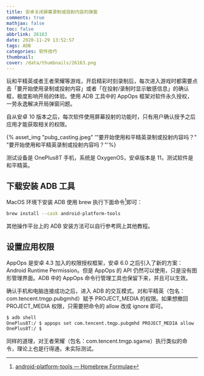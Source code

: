 ```yaml
---
title: 安卓关闭屏幕录制或投射内容的弹窗
comments: true
mathjax: false
toc: false
abbrlink: 26163
date: 2020-11-29 13:52:57
tags: ADB
categories: 软件技巧
thumbnail:
cover: /data/thumbnails/26163.png
---
```


玩和平精英或者王者荣耀等游戏，开启精彩时刻录制后，每次进入游戏时都需要点击「要开始使用录制或投射内容」或者「在投射/录制时显示敏感信息」的确认框，极度影响开局的体验。使用 ADB 工具中的 AppOps 框架对软件永久授权，一劳永逸解决开局弹窗问题。

<!--more-->

自从安卓 10 版本之后，每次软件使用屏幕投射的功能时，只有用户确认授予之后应用才能获取相关的权限。

{% asset_img "pubg_casting.jpeg" '"要开始使用和平精英录制或投射内容吗？" "要开始使用和平精英录制或投射内容吗？"'%}

测试设备是 OnePlus8T 手机，系统是 OxygenOS，安卓版本是 11，测试软件是和平精英。


## 下载安装 ADB 工具

MacOS 环境下安装 ADB 使用 brew 执行下面命令[^1]即可：

```sh
brew install --cask android-platform-tools
```

其他操作平台上的 ADB 安装方法可以自行参考网上其他教程。


## 设置应用权限

AppOps 是安卓 4.3 加入的权限授权框架，安卓 6.0 之后引入了新的方案：Android Runtime Permission。但是 AppOps 的 API 仍然可以使用，只是没有图形管理界面。ADB 中的 AppOps 命令行管理工具也保留下来，并且可以生效。

确认手机和电脑连接成功之后，进入 ADB 的交互模式。对和平精英（包名：com.tencent.tmgp.pubgmhd）赋予 PROJECT_MEDIA 的权限。如果想撤回 PROJECT_MEDIA 权限，只需要把命令的 allow 改成 ignore 即可。

```sh
$ adb shell
OnePlus8T:/ $ appops set com.tencent.tmgp.pubgmhd PROJECT_MEDIA allow
OnePlus8T:/ $
```

同样的道理，对王者荣耀（包名：com.tencent.tmgp.sgame）执行类似的命令，理论上也是行得通，未实际测试。


[^1]: [android-platform-tools — Homebrew Formulae](https://formulae.brew.sh/cask/android-platform-tools)

